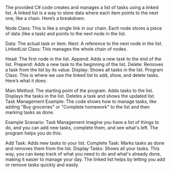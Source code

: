 The provided C# code creates and manages a list of tasks using a linked list. A linked list is a way to store data where each item points to the next one, like a chain. Here’s a breakdown:

Node Class: This is like a single link in our chain. Each node stores a piece of data (like a task) and points to the next node in the list.

Data: The actual task or item.
Next: A reference to the next node in the list.
LinkedList Class: This manages the whole chain of nodes.

Head: The first node in the list.
Append: Adds a new task to the end of the list.
Prepend: Adds a new task to the beginning of the list.
Delete: Removes a task from the list by its value.
Display: Shows all tasks in the list.
Program Class: This is where we use the linked list to add, show, and delete tasks. Here’s what it does:

Main Method: The starting point of the program.
Adds tasks to the list.
Displays the tasks in the list.
Deletes a task and shows the updated list.
Task Management Example: The code shows how to manage tasks, like adding "Buy groceries" or "Complete homework" to the list and then marking tasks as done.

Example Scenario: Task Management
Imagine you have a list of things to do, and you can add new tasks, complete them, and see what's left. The program helps you do this:

Add Task: Adds new tasks to your list.
Complete Task: Marks tasks as done and removes them from the list.
Display Tasks: Shows all your tasks.
This way, you can keep track of what you need to do and what's already done, making it easier to manage your day. The linked list helps by letting you add or remove tasks quickly and easily.
